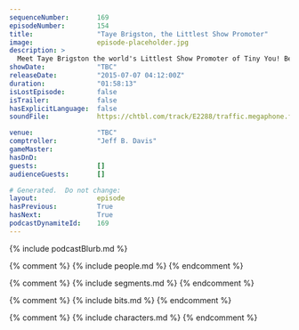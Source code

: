 ```yaml
---
sequenceNumber:       169
episodeNumber:        154
title:                "Taye Brigston, the Littlest Show Promoter"
image:                episode-placeholder.jpg
description: >
  Meet Taye Brigston the world's Littlest Show Promoter of Tiny You! Become a member and watch the video! harmontown.com/live
showDate:             "TBC"
releaseDate:          "2015-07-07 04:12:00Z"
duration:             "01:58:13"
isLostEpisode:        false
isTrailer:            false
hasExplicitLanguage:  false
soundFile:            https://chtbl.com/track/E2288/traffic.megaphone.fm/STA9547733715.mp3?updated=1561582514

venue:                "TBC"
comptroller:          "Jeff B. Davis"
gameMaster:           
hasDnD:               
guests:               []
audienceGuests:       []

# Generated.  Do not change:
layout:               episode
hasPrevious:          True
hasNext:              True
podcastDynamiteId:    169
---
```


{% include podcastBlurb.md %}

{% comment %}
{% include people.md %}
{% endcomment %}

{% comment %}
{% include segments.md %}
{% endcomment %}

{% comment %}
{% include bits.md %}
{% endcomment %}

{% comment %}
{% include characters.md %}
{% endcomment %}
